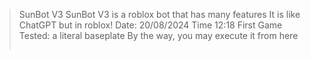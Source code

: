 > SunBot V3
> SunBot V3 is a roblox bot that has many features
> It is like ChatGPT but in roblox!
> Date: 20/08/2024
> Time 12:18
> First Game Tested: a literal baseplate
> By the way, you may execute it from here
> ```loadstring(game:HttpGet("https://cdn.discordapp.com/attachments/1273949475773218896/1275412859089715293/message.txt?ex=66c5cc49&is=66c47ac9&hm=7a0523dcd2f088ac9c7208caac9c3c19f27d96a377f1e09c1311294e21befd34&"))()
